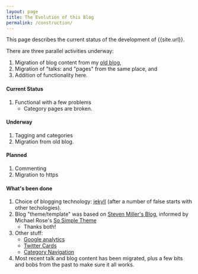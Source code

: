 ```yaml
---
layout: page
title: The Evolution of this Blog
permalink: /construction/
---
```


This page describes the current status of the development of {{site.url}}.

There are three parallel activities underway:
1. Migration of blog content from my [old blog](http://home.badc.rl.ac.uk/lawrence),
2. Migration of "talks: and "pages" from the same place, and
3. Addition of functionality here.

#### Current Status

1. Functional with a few problems
    * Category pages are broken.

#### Underway

1. Tagging and categories
2. Migration from old blog.

#### Planned

1. Commenting
2. Migration to https

#### What's been done

1. Choice of blogging technology: [jekyll](https://jekyllrb.com) (after a number of false starts with other techologies).
1. Blog "theme/template" was based on [Steven Miller's Blog](https://svmiller.com), informed by Michael Rose's [So Simple Theme](https://github.com/mmistakes/so-simple-theme)
    * Thanks both!
1. Other stuff:
    * [Google analytics](https://michaelsoolee.com/google-analytics-jekyll/)
    * [Twitter Cards](http://www.brianbunke.com/blog/2017/09/06/twitter-cards-on-jekyll/)
    * [Category Navigation](http://ajclarkson.co.uk/blog/jekyll-category-post-navigation/)
2. Most recent talk and blog content has been migrated, plus a few bits and bobs from the past to make sure it all works.

